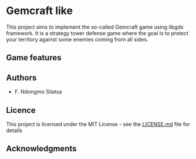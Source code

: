 # Gemcraft like

This project aims to implement the so-called Gemcraft game using libgdx framework. It is a strategy tower defense game where the goal is to protect your territory against some enemies coming from all sides. 

## Game features
 

## Authors

* F. Ndongmo Silatsa

## Licence

This project is licensed under the MIT License - see the [LICENSE.md](https://github.com/ndongmo/Automatic-concept-recognition-in-images/blob/master/LICENSE.md) file for details

## Acknowledgments

